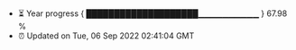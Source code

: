 - ⏳ Year progress { ████████████████████▁▁▁▁▁▁▁▁▁▁ } 67.98 %
- ⏰ Updated on Tue, 06 Sep 2022 02:41:04 GMT

